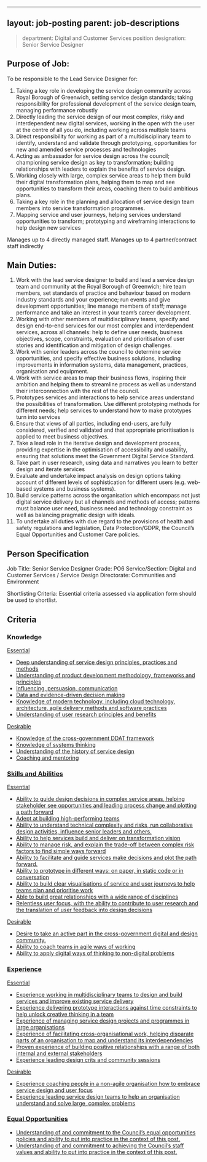
---
layout: job-posting
parent: job-descriptions
---




>department: Digital and Customer Services
>position designation: Senior Service Designer

## Purpose of Job:
To be responsible to the Lead Service Designer for:
1.  Taking a key role in developing the service design community across Royal Borough of Greenwich, setting service design standards; taking responsibility for professional development of the service design team, managing performance robustly    
2.  Directly leading the service design of our most complex, risky and interdependent new digital services, working in the open with the user at the centre of all you do, including working across multiple teams    
3.  Direct responsibility for working as part of a multidisciplinary team to identify, understand and validate through prototyping, opportunities for new and amended service processes and technologies    
4.  Acting as ambassador for service design across the council; championing service design as key to transformation; building relationships with leaders to explain the benefits of service design.    
5.  Working closely with large, complex service areas to help them build their digital transformation plans, helping them to map and see opportunities to transform their areas, coaching them to build ambitious plans.    
6.  Taking a key role in the planning and allocation of service design team members into service transformation programmes.    
7.  Mapping service and user journeys, helping services understand opportunities to transform; prototyping and wireframing interactions to help design new services

Manages up to 4 directly managed staff.
Manages up to 4 partner/contract staff indirectly

## Main Duties:
1.  Work with the lead service designer to build and lead a service design team and community at the Royal Borough of Greenwich; hire team members, set standards of practice and behaviour based on modern industry standards and your experience; run events and give development opportunities; line manage members of staff; manage performance and take an interest in your team’s career development.
2.  Working with other members of multidisciplinary teams, specify and design end-to-end services for our most complex and interdependent services, across all channels: help to define user needs, business objectives, scope, constraints, evaluation and prioritisation of user stories and identification and mitigation of design challenges.
3.  Work with senior leaders across the council to determine service opportunities, and specify effective business solutions, including improvements in information systems, data management, practices, organisation and equipment.
4.  Work with service areas to map their business flows, inspiring their ambition and helping them to streamline process as well as understand their interconnection with the rest of the council.
5.  Prototypes services and interactions to help service areas understand the possibilities of transformation. Use different prototyping methods for different needs; help services to understand how to make prototypes turn into services
6.  Ensure that views of all parties, including end-users, are fully considered, verified and validated and that appropriate prioritisation is applied to meet business objectives.
7.  Take a lead role in the iterative design and development process, providing expertise in the optimisation of accessibility and usability, ensuring that solutions meet the Government Digital Service Standard.
8.  Take part in user research, using data and narratives you learn to better design and iterate services
9.  Evaluate and undertake impact analysis on design options taking account of different levels of sophistication for different users (e.g. web-based systems and business systems).
10.  Build service patterns across the organisation which encompass not just digital service delivery but all channels and methods of access; patterns must balance user need, business need and technology constraint as well as balancing pragmatic design with ideals.
11.  To undertake all duties with due regard to the provisions of health and safety regulations and legislation, Data Protection/GDPR, the Council’s Equal Opportunities and Customer Care policies.

## Person Specification
Job Title: Senior Service Designer
Grade: PO6
Service/Section: Digital and Customer Services / Service Design
Directorate: Communities and Environment

Shortlisting Criteria: Essential criteria assessed via application form should be used to shortlist.

## Criteria
### Knowledge
<u>Essential
-   Deep understanding of service design principles, practices and methods    
-   Understanding of product development methodology, frameworks and principles    
-   Influencing, persuasion, communication    
-   Data and evidence-driven decision making    
-   Knowledge of modern technology, including cloud technology, architecture, agile delivery methods and software practices    
-   Understanding of user research principles and benefits

<u>Desirable
-   Knowledge of the cross-government DDAT framework   
-   Knowledge of systems thinking    
-   Understanding of the history of service design    
-   Coaching and mentoring
    
### Skills and Abilities
<u>Essential
-   Ability to guide design decisions in complex service areas, helping stakeholder see opportunities and leading process change and plotting a path forward
-   Adept at building high-performing teams
-   Ability to understand technical complexity and risks, run collaborative design activities, influence senior leaders and others.
-   Ability to help services build and deliver on transformation vision
-   Ability to manage risk, and explain the trade-off between complex risk factors to find simple ways forward
-   Ability to facilitate and guide services make decisions and plot the path forward.
-   Ability to prototype in different ways: on paper, in static code or in conversation
-   Ability to build clear visualisations of service and user journeys to help teams plan and prioritise work
-   Able to build great relationships with a wide range of disciplines
-   Relentless user focus, with the ability to contribute to user research and the translation of user feedback into design decisions

<u>Desirable
-   Desire to take an active part in the cross-government digital and design community.    
-   Ability to coach teams in agile ways of working    
-   Ability to apply digital ways of thinking to non-digital problems
   
### Experience
<u>Essential
-   Experience working in multidisciplinary teams to design and build services and improve existing service delivery
-   Experience delivering prototype interactions against time constraints to help unlock creative thinking in a team
-   Experience of managing service design projects and programmes in large organisations
-   Experience of facilitating cross-organisational work, helping disparate parts of an organisation to map and understand its interdependencies  
-   Proven experience of building positive relationships with a range of both internal and external stakeholders    
-   Experience leading design crits and community sessions

<u>Desirable
-   Experience coaching people in a non-agile organisation how to embrace service design and user focus    
-   Experience leading service design teams to help an organisation understand and solve large, complex problems

### Equal Opportunities
-   Understanding of and commitment to the Council’s equal opportunities policies and ability to put into practice in the context of this post.
-   Understanding of and commitment to achieving the Council’s staff values and ability to put into practice in the context of this post.
